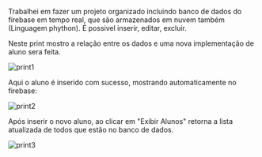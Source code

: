 Trabalhei em fazer um projeto organizado incluindo banco de dados do firebase em tempo real, que são armazenados em nuvem também (Linguagem phython). É possivel inserir, editar, excluir.

Neste print mostro a relação entre os dados e uma nova implementação de aluno sera feita.

![print1](https://github.com/Fir34ll/projetoescola/assets/106891602/d88967a6-bf34-41e0-8900-d4a508045e30)

Aqui o aluno é inserido com sucesso, mostrando automaticamente no firebase:

![print2](https://github.com/Fir34ll/projetoescola/assets/106891602/0a9d8741-a103-4a42-8657-8fce135b54bc)

Após inserir o novo aluno, ao clicar em "Exibir Alunos" retorna a lista atualizada de todos que estão no banco de dados.

![print3](https://github.com/Fir34ll/projetoescola/assets/106891602/b9b34e9c-bb6d-4466-8ae5-ef8ee09a802a)

